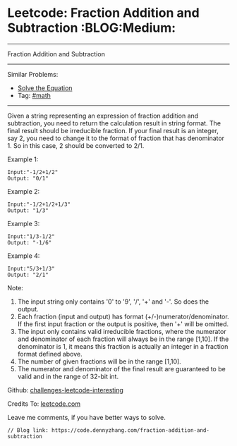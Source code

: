# Leetcode: Fraction Addition and Subtraction     :BLOG:Medium:


---

Fraction Addition and Subtraction  

---

Similar Problems:  
-   [Solve the Equation](https://code.dennyzhang.com/solve-the-equation)
-   Tag: [#math](https://code.dennyzhang.com/tag/math)

---

Given a string representing an expression of fraction addition and subtraction, you need to return the calculation result in string format. The final result should be irreducible fraction. If your final result is an integer, say 2, you need to change it to the format of fraction that has denominator 1. So in this case, 2 should be converted to 2/1.  

Example 1:  

    Input:"-1/2+1/2"
    Output: "0/1"

Example 2:  

    Input:"-1/2+1/2+1/3"
    Output: "1/3"

Example 3:  

    Input:"1/3-1/2"
    Output: "-1/6"

Example 4:  

    Input:"5/3+1/3"
    Output: "2/1"

Note:  
1.  The input string only contains '0' to '9', '/', '+' and '-'. So does the output.
2.  Each fraction (input and output) has format (+/-)numerator/denominator. If the first input fraction or the output is positive, then '+' will be omitted.
3.  The input only contains valid irreducible fractions, where the numerator and denominator of each fraction will always be in the range [1,10]. If the denominator is 1, it means this fraction is actually an integer in a fraction format defined above.
4.  The number of given fractions will be in the range [1,10].
5.  The numerator and denominator of the final result are guaranteed to be valid and in the range of 32-bit int.

Github: [challenges-leetcode-interesting](https://github.com/DennyZhang/challenges-leetcode-interesting/tree/master/fraction-addition-and-subtraction)  

Credits To: [leetcode.com](https://leetcode.com/problems/fraction-addition-and-subtraction/description/)  

Leave me comments, if you have better ways to solve.  

    // Blog link: https://code.dennyzhang.com/fraction-addition-and-subtraction
